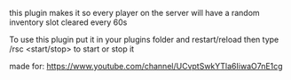 this plugin makes it so every player on the server will have a random inventory slot cleared every 60s 

To use this plugin put it in your plugins folder and restart/reload
then type /rsc <start/stop> to start or stop it

made for: https://www.youtube.com/channel/UCvptSwkYTla6IiwaO7nE1cg
